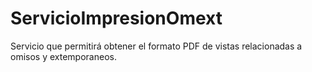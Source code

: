 # ServicioImpresionOmext 

Servicio que permitirá obtener el formato PDF de vistas relacionadas a omisos y extemporaneos.
